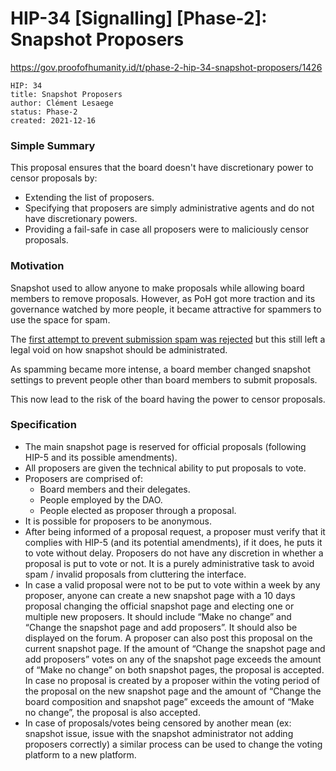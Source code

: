 # HIP-34 [Signalling] [Phase-2]: Snapshot Proposers
https://gov.proofofhumanity.id/t/phase-2-hip-34-snapshot-proposers/1426
```
HIP: 34
title: Snapshot Proposers
author: Clément Lesaege
status: Phase-2
created: 2021-12-16

```

### Simple Summary

This proposal ensures that the board doesn't have discretionary power to censor proposals by: 
- Extending the list of proposers.
- Specifying that proposers are simply administrative agents and do not have discretionary powers.
- Providing a fail-safe in case all proposers were to maliciously censor proposals.

### Motivation

Snapshot used to allow anyone to make proposals while allowing board members to remove proposals. However, as PoH got more traction and its governance watched by more people, it became attractive for spammers to use the space for spam.

The [first attempt to prevent submission spam was rejected](https://snapshot.org/#/poh.eth/proposal/QmRoiqcyDeJkUxG4Go5Sr8gHUziCqLc66HdVPuuT6ZcEAE) but this still left a legal void on how snapshot should be administrated.

As spamming became more intense, a board member changed snapshot settings to prevent people other than board members to submit proposals.

This now lead to the risk of the board having the power to censor proposals.


### Specification

* The main snapshot page is reserved for official proposals (following HIP-5 and its possible amendments).
* All proposers are given the technical ability to put proposals to vote.
* Proposers are comprised of:
  * Board members and their delegates.
  * People employed by the DAO.
  * People elected as proposer through a proposal.
* It is possible for proposers to be anonymous.
* After being informed of a proposal request, a proposer must verify that it complies with HIP-5 (and its potential amendments), if it does, he puts it to vote without delay. Proposers do not have any discretion in whether a proposal is put to vote or not. It is a purely administrative task to avoid spam / invalid proposals from cluttering the interface.
* In case a valid proposal were not to be put to vote within a week by any proposer, anyone can create a new snapshot page with a 10 days proposal changing the official snapshot page and electing one or multiple new proposers. It should include “Make no change” and “Change the snapshot page and add proposers”. It should also be displayed on the forum.
A proposer can also post this proposal on the current snapshot page.
If the amount of  “Change the snapshot page and add proposers” votes on any of the snapshot page exceeds the amount of “Make no change” on both snapshot pages, the proposal is accepted.
In case no proposal is created by a proposer within the voting period of the proposal on the new snapshot page and the amount of “Change the board composition and snapshot page” exceeds the amount of “Make no change”, the proposal is also accepted.
* In case of proposals/votes being censored by another mean (ex: snapshot issue, issue with the snapshot administrator not adding proposers correctly) a similar process can be used to change the voting platform to a new platform.
